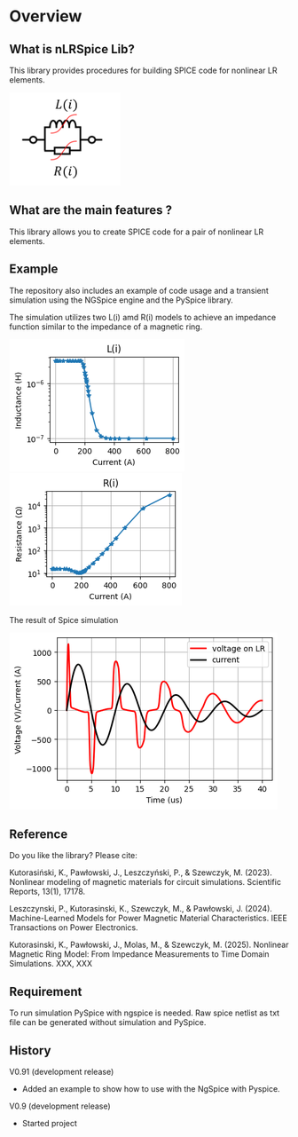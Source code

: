 
  
 
# Overview
## What is nLRSpice Lib?

This library provides procedures for building SPICE code for nonlinear LR elements. 


<img src="LR_single.png" width="200">



## What are the main features ?

This library allows you to create SPICE code for a pair of nonlinear LR elements.

## Example

The repository also includes an example of code usage and a transient simulation using the NGSpice engine and the PySpice library.

The simulation utilizes two L(i) amd R(i) models to achieve an impedance function similar to the impedance of a magnetic ring.

<img src="L.png"> <img src="R.png"> 

The result of Spice simulation
 
<img src="uit.png">

## Reference

Do you like the library? Please cite:

Kutorasiński, K., Pawłowski, J., Leszczyński, P., & Szewczyk, M. (2023). Nonlinear modeling of magnetic materials for circuit simulations. Scientific Reports, 13(1), 17178.

Leszczynski, P., Kutorasinski, K., Szewczyk, M., & Pawłowski, J. (2024). Machine-Learned Models for Power Magnetic Material Characteristics. IEEE Transactions on Power Electronics.

Kutorasinski, K., Pawłowski, J., Molas, M., & Szewczyk, M. (2025). Nonlinear Magnetic Ring Model: From Impedance Measurements to Time Domain Simulations. XXX, XXX 

## Requirement

To run simulation PySpice with ngspice is needed. Raw spice netlist as txt file can be generated without simulation and PySpice.

## History

V0.91 (development release)
 * Added an example to show how to use with the NgSpice with Pyspice.

V0.9 (development release)
 * Started project 
 




